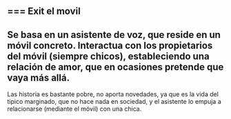 ===
Exit el movil
---
Se basa en un asistente de voz, que reside en un móvil concreto.
Interactua con los propietarios del móvil (siempre chicos), estableciendo una relación de amor, que en ocasiones pretende que vaya más allá.
---
Las historia es bastante pobre, no aporta novedades, ya que es la vida del tipico marginado, que no hace nada en sociedad, y el asistente lo empuja a relacionarse (mediante el móvil) con una chica.

